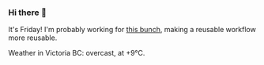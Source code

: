 ### Hi there :wave:

It's Friday! I'm probably working for [this bunch](https://github.com/kohofinancial), making a reusable workflow more reusable.

Weather in Victoria BC: overcast, at +9°C.
